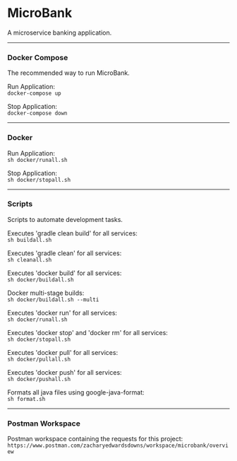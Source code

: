 # MicroBank

A microservice banking application.

---

### Docker Compose

The recommended way to run MicroBank.

Run Application:<br>`docker-compose up`

Stop Application:<br>`docker-compose down`

---

### Docker

Run Application:<br>`sh docker/runall.sh`

Stop Application:<br>`sh docker/stopall.sh`

---

### Scripts

Scripts to automate development tasks.

Executes 'gradle clean build' for all services:<br>`sh buildall.sh`

Executes 'gradle clean' for all services:<br>`sh cleanall.sh`

Executes 'docker build' for all services:<br>`sh docker/buildall.sh`

Docker multi-stage builds:<br>`sh docker/buildall.sh --multi`

Executes 'docker run' for all services:<br>`sh docker/runall.sh`

Executes 'docker stop' and 'docker rm' for all services:<br>`sh docker/stopall.sh`

Executes 'docker pull' for all services:<br>`sh docker/pullall.sh`

Executes 'docker push' for all services:<br>`sh docker/pushall.sh`

Formats all java files using google-java-format:<br>`sh format.sh`

---

### Postman Workspace

Postman workspace containing the requests for this project:<br>`https://www.postman.com/zacharyedwardsdowns/workspace/microbank/overview`
